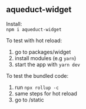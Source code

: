 ## aqueduct-widget

Install:<br>
`npm i aqueduct-widget`

To test with hot reload:
1. go to packages/widget
2. install modules (e.g `yarn`)
3. start the app with `yarn dev`

To test the bundled code:
1. run `npx rollup -c`
2. same steps for hot reload
3. go to /static